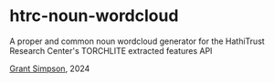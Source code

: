 # htrc-noun-wordcloud

A proper and common noun wordcloud generator for the HathiTrust Research Center's TORCHLITE extracted features API

[Grant Simpson](mailto:glsimpso@gmail.com), 2024